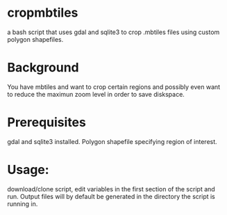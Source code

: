 # cropmbtiles
a bash script that uses gdal and sqlite3 to crop .mbtiles files using custom polygon shapefiles.

# Background
You have mbtiles and want to crop certain regions and possibly even want to reduce the maximun zoom level in order to save diskspace. 

# Prerequisites
gdal and sqlite3 installed. Polygon shapefile specifying region of interest.

# Usage:
download/clone script, edit variables in the first section of the script and run. Output files will by default be generated in the directory the script is running in. 
